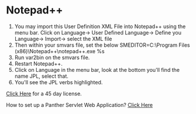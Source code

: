 # Notepad++

1) You may import this User Definition XML File into Notepad++ using the menu bar.
   Click on Language-> User Defined Language-> Define you Language-> Import-> select the XML file
2) Then within your smvars file, set the below SMEDITOR=C:\Program Files (x86)\Notepad++\notepad++.exe %s
3) Run var2bin on the smvars file.
4) Restart Notepad++.
5) Click on Language in the menu bar, look at the bottom you'll find the name JPL, select that.
6) You'll see the JPL verbs highlighted.

[Click Here](https://www.prolifics.com/panther-trial-license-request) for a 45 day license.

How to set up a Panther Servlet Web Application? [Click Here](https://github.com/ProlificsPanther/PantherWeb/releases)
